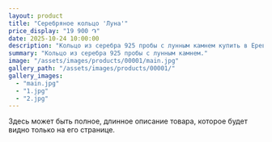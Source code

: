 ```yaml
---
layout: product
title: "Серебряное кольцо 'Луна'"
price_display: "19 900 ֏"
date: 2025-10-24 10:00:00
description: "Кольцо из серебра 925 пробы с лунным камнем купить в Ереване."
summary: "Кольцо из серебра 925 пробы с лунным камнем."
image: "/assets/images/products/00001/main.jpg"
gallery_path: "/assets/images/products/00001/"
gallery_images:
  - "main.jpg"
  - "1.jpg"
  - "2.jpg"
---
```


Здесь может быть полное, длинное описание товара, которое будет видно только на его странице.